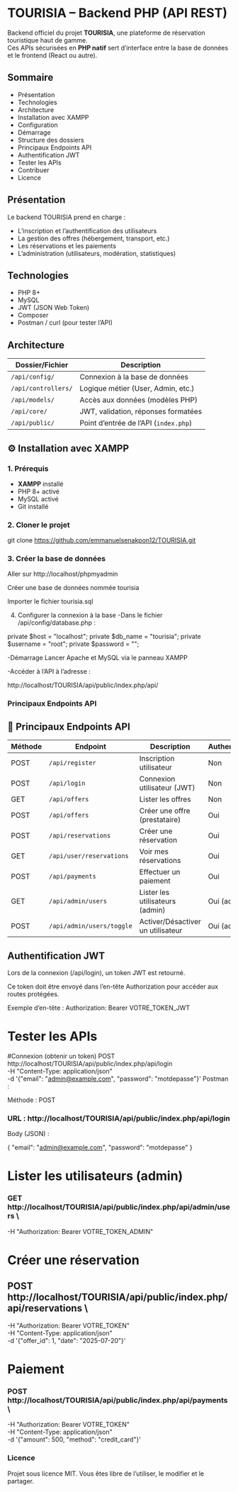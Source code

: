 # TOURISIA – Backend PHP (API REST)

Backend officiel du projet **TOURISIA**, une plateforme de réservation touristique haut de gamme.  
Ces APIs sécurisées en **PHP natif** sert d’interface entre la base de données et le frontend (React ou autre).

##  Sommaire

- Présentation
- Technologies
- Architecture
- Installation avec XAMPP
- Configuration
- Démarrage
- Structure des dossiers
-  Principaux Endpoints API
- Authentification JWT
- Tester les APIs
- Contribuer
- Licence


##  Présentation

Le backend TOURISIA prend en charge :

- L’inscription et l’authentification des utilisateurs
- La gestion des offres (hébergement, transport, etc.)
- Les réservations et les paiements
- L’administration (utilisateurs, modération, statistiques)


## Technologies

- PHP 8+
- MySQL
- JWT (JSON Web Token)
- Composer
- Postman / curl (pour tester l’API)


##  Architecture

| Dossier/Fichier        | Description                             |
|------------------------|-----------------------------------------|
| `/api/config/`         | Connexion à la base de données          |
| `/api/controllers/`    | Logique métier (User, Admin, etc.)      |
| `/api/models/`         | Accès aux données (modèles PHP)         |
| `/api/core/`           | JWT, validation, réponses formatées     |
| `/api/public/`         | Point d’entrée de l’API (`index.php`)   |


## ⚙ Installation avec XAMPP

### 1. Prérequis

- **XAMPP** installé
- PHP 8+ activé
- MySQL activé
- Git installé

### 2. Cloner le projet

git clone https://github.com/emmanuelsenakpon12/TOURISIA.git

### 3. Créer la base de données
Aller sur http://localhost/phpmyadmin

Créer une base de données nommée tourisia

Importer le fichier tourisia.sql 

4. Configurer la connexion à la base
-Dans le fichier /api/config/database.php :

private $host = "localhost";
private $db_name = "tourisia";
private $username = "root";
private $password = "";

-Démarrage
Lancer Apache et MySQL via le panneau XAMPP

-Accéder à l’API à l’adresse :

http://localhost/TOURISIA/api/public/index.php/api/

### Principaux Endpoints API
## 📡 Principaux Endpoints API

| Méthode | Endpoint                           | Description                          | Authentification |
|---------|------------------------------------|--------------------------------------|------------------|
| POST    | `/api/register`                    | Inscription utilisateur              | Non              |
| POST    | `/api/login`                       | Connexion utilisateur (JWT)          | Non              |
| GET     | `/api/offers`                      | Lister les offres                    | Non              |
| POST    | `/api/offers`                      | Créer une offre (prestataire)        | Oui              |
| POST    | `/api/reservations`                | Créer une réservation                | Oui              |
| GET     | `/api/user/reservations`           | Voir mes réservations                | Oui              |
| POST    | `/api/payments`                    | Effectuer un paiement                | Oui              |
| GET     | `/api/admin/users`                 | Lister les utilisateurs (admin)      | Oui (admin)      |
| POST    | `/api/admin/users/toggle`          | Activer/Désactiver un utilisateur    | Oui (admin)      |


## Authentification JWT
Lors de la connexion (/api/login), un token JWT est retourné.

Ce token doit être envoyé dans l’en-tête Authorization pour accéder aux routes protégées.

Exemple d’en-tête :
Authorization: Bearer VOTRE_TOKEN_JWT

# Tester les APIs
#Connexion (obtenir un token)
 POST http://localhost/TOURISIA/api/public/index.php/api/login \
        -H "Content-Type: application/json" \
        -d '{"email": "admin@example.com", "password": "motdepasse"}'
        Postman :

Méthode : POST

### URL : http://localhost/TOURISIA/api/public/index.php/api/login

Body (JSON) :

{
  "email": "admin@example.com",
  "password": "motdepasse"
}
# Lister les utilisateurs (admin)

### GET http://localhost/TOURISIA/api/public/index.php/api/admin/users \
-H "Authorization: Bearer VOTRE_TOKEN_ADMIN"
#  Créer une réservation

## POST http://localhost/TOURISIA/api/public/index.php/api/reservations \
-H "Authorization: Bearer VOTRE_TOKEN" \
-H "Content-Type: application/json" \
-d '{"offer_id": 1, "date": "2025-07-20"}'
# Paiement

### POST http://localhost/TOURISIA/api/public/index.php/api/payments \
-H "Authorization: Bearer VOTRE_TOKEN" \
-H "Content-Type: application/json" \
-d '{"amount": 500, "method": "credit_card"}'

### Licence
Projet sous licence MIT.
Vous êtes libre de l’utiliser, le modifier et le partager.

